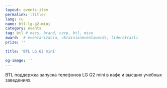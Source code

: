 ```yaml
---
layout: events-item
permalink: :title/
lang: ru
name: btl-lg-g2-mini
category: events
tag: btl # mass, brand, corp, btl, mice
award:  # eventarizacia, ukrainianeventawards, liderotrasli
prize: ''

title: 'BTL LG G2 mini'

og-image: ''
---
```


BTL поддержка запуска телефонов LG G2 mini в кафе и высших учебных заведениях.
